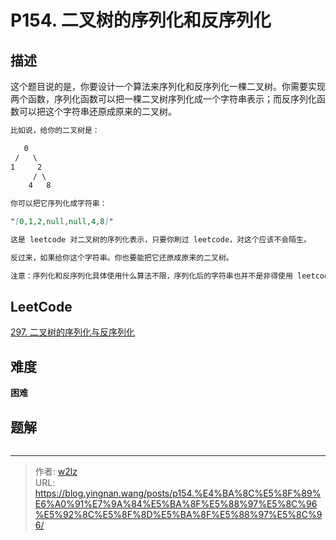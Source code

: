 # P154. 二叉树的序列化和反序列化


<!--more-->

## 描述

这个题目说的是，你要设计一个算法来序列化和反序列化一棵二叉树。你需要实现两个函数，序列化函数可以把一棵二叉树序列化成一个字符串表示；而反序列化函数可以把这个字符串还原成原来的二叉树。

```markdown
比如说，给你的二叉树是：

   0
 /   \
1     2
     / \
    4   8

你可以把它序列化成字符串：

"[0,1,2,null,null,4,8]"

这是 leetcode 对二叉树的序列化表示，只要你刷过 leetcode，对这个应该不会陌生。

反过来，如果给你这个字符串。你也要能把它还原成原来的二叉树。

注意：序列化和反序列化具体使用什么算法不限，序列化后的字符串也并不是非得使用 leetcode 采用的形式。只要能对一棵二叉树正确地序列化和反序列化即可。
```

## LeetCode

[297. 二叉树的序列化与反序列化](https://leetcode.cn/problems/serialize-and-deserialize-binary-tree/description/)

## 难度

**困难**

## 题解

```java

```


---

> 作者: [w2lz](https://github.com/w2lz)  
> URL: https://blog.yingnan.wang/posts/p154.%E4%BA%8C%E5%8F%89%E6%A0%91%E7%9A%84%E5%BA%8F%E5%88%97%E5%8C%96%E5%92%8C%E5%8F%8D%E5%BA%8F%E5%88%97%E5%8C%96/  

